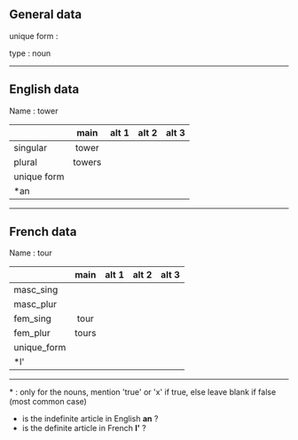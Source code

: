 ## General data

unique form :

type : noun

---

## English data

Name : tower

|             |  main  | alt 1 | alt 2 | alt 3 |
| :---------- | :----: | :---: | :---: | ----- |
| singular    | tower  |       |       |       |
| plural      | towers |       |       |       |
| unique form |        |       |       |       |
| \*an        |        |       |       |       |

---

## French data

Name : tour

|             | main  | alt 1 | alt 2 | alt 3 |
| :---------- | :---: | :---: | :---: | :---: |
| masc_sing   |       |       |       |       |
| masc_plur   |       |       |       |       |
| fem_sing    | tour  |       |       |       |
| fem_plur    | tours |       |       |       |
| unique_form |       |       |       |       |
| \*l'        |       |       |       |       |

---

\* : only for the nouns, mention 'true' or 'x' if true, else leave blank if false (most common case)

- is the indefinite article in English **an** ?
- is the definite article in French **l'** ?
